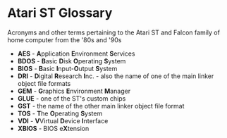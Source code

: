 # Atari ST Glossary
Acronyms and other terms pertaining to the Atari ST and Falcon family of home computer from the '80s and '90s

- **AES** - **A**pplication **E**nvironment **S**ervices
- **BDOS** - **B**asic **D**isk **O**perating **S**ystem
- **BIOS** - **B**asic **I**nput-**O**utput **S**ystem
- **DRI** - **D**igital **R**esearch **I**nc. - also the name of one of the main linker object file formats
- **GEM** - **G**raphics **E**nvironment **M**anager
- **GLUE** - one of the ST's custom chips
- **GST** - the name of the other main linker object file format
- **TOS** - **T**he **O**perating **S**ystem
- **VDI** - **V**Virtual **D**evice **I**nterface
- **XBIOS** - BIOS e**X**tension
